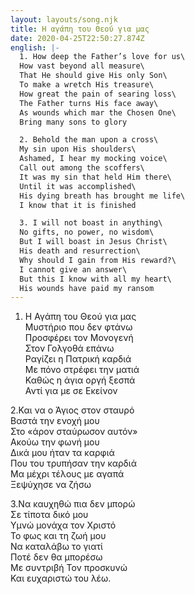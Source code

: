```yaml
---
layout: layouts/song.njk
title: Η αγάπη του Θεού για μας
date: 2020-04-25T22:50:27.874Z
english: |-
  1. How deep the Father’s love for us\
  How vast beyond all measure\
  That He should give His only Son\
  To make a wretch His treasure\
  How great the pain of searing loss\
  The Father turns His face away\
  As wounds which mar the Chosen One\
  Bring many sons to glory

  2. Behold the man upon a cross\
  My sin upon His shoulders\
  Ashamed, I hear my mocking voice\
  Call out among the scoffers\
  It was my sin that held Him there\
  Until it was accomplished\
  His dying breath has brought me life\
  I know that it is finished

  3. I will not boast in anything\
  No gifts, no power, no wisdom\
  But I will boast in Jesus Christ\
  His death and resurrection\
  Why should I gain from His reward?\
  I cannot give an answer\
  But this I know with all my heart\
  His wounds have paid my ransom
---
```

1. Η Αγάπη του Θεού για μας\
Μυστήριο που δεν φτάνω\
Προσφέρει τον Μονογενή\
Στον Γολγοθά επάνω\
Ραγίζει η Πατρική καρδιά\
Με πόνο στρέφει την ματιά\
Καθώς η άγια οργή ξεσπά\
Αντί για με σε Εκείνον

2.Και να ο Άγιος στον σταυρό\
Βαστά την ενοχή μου\
Στο «άρον σταύρωσον αυτόν»\
Ακούω την φωνή μου\
Δικά μου ήταν τα καρφιά\
Που του τρυπήσαν την καρδιά\
Μα μέχρι τέλους με αγαπά\
Ξεψύχησε να ζήσω

3.Να καυχηθώ πια δεν μπορώ\
Σε τίποτα δικό μου\
Υμνώ μονάχα τον Χριστό\
Το φως και τη ζωή μου\
Να καταλάβω το γιατί\
Ποτέ δεν θα μπορέσω\
Με συντριβή Τον προσκυνώ\
Και ευχαριστώ του λέω.